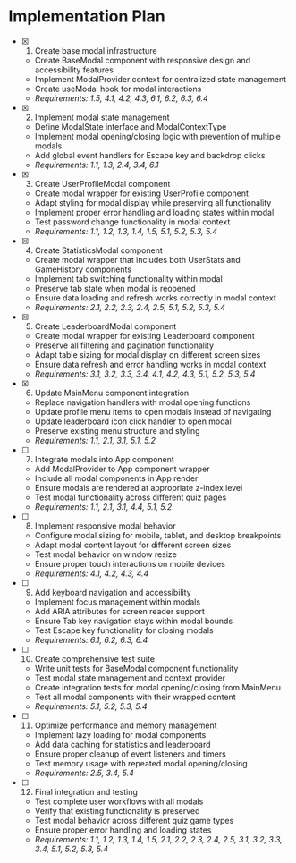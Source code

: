 # Implementation Plan

- [x] 1. Create base modal infrastructure





  - Create BaseModal component with responsive design and accessibility features
  - Implement ModalProvider context for centralized state management
  - Create useModal hook for modal interactions
  - _Requirements: 1.5, 4.1, 4.2, 4.3, 6.1, 6.2, 6.3, 6.4_

- [x] 2. Implement modal state management





  - Define ModalState interface and ModalContextType
  - Implement modal opening/closing logic with prevention of multiple modals
  - Add global event handlers for Escape key and backdrop clicks
  - _Requirements: 1.1, 1.3, 2.4, 3.4, 6.1_

- [x] 3. Create UserProfileModal component





  - Create modal wrapper for existing UserProfile component
  - Adapt styling for modal display while preserving all functionality
  - Implement proper error handling and loading states within modal
  - Test password change functionality in modal context
  - _Requirements: 1.1, 1.2, 1.3, 1.4, 1.5, 5.1, 5.2, 5.3, 5.4_

- [x] 4. Create StatisticsModal component





  - Create modal wrapper that includes both UserStats and GameHistory components
  - Implement tab switching functionality within modal
  - Preserve tab state when modal is reopened
  - Ensure data loading and refresh works correctly in modal context
  - _Requirements: 2.1, 2.2, 2.3, 2.4, 2.5, 5.1, 5.2, 5.3, 5.4_

- [x] 5. Create LeaderboardModal component





  - Create modal wrapper for existing Leaderboard component
  - Preserve all filtering and pagination functionality
  - Adapt table sizing for modal display on different screen sizes
  - Ensure data refresh and error handling works in modal context
  - _Requirements: 3.1, 3.2, 3.3, 3.4, 4.1, 4.2, 4.3, 5.1, 5.2, 5.3, 5.4_

- [x] 6. Update MainMenu component integration





  - Replace navigation handlers with modal opening functions
  - Update profile menu items to open modals instead of navigating
  - Update leaderboard icon click handler to open modal
  - Preserve existing menu structure and styling
  - _Requirements: 1.1, 2.1, 3.1, 5.1, 5.2_

- [ ] 7. Integrate modals into App component
  - Add ModalProvider to App component wrapper
  - Include all modal components in App render
  - Ensure modals are rendered at appropriate z-index level
  - Test modal functionality across different quiz pages
  - _Requirements: 1.1, 2.1, 3.1, 4.4, 5.1, 5.2_

- [ ] 8. Implement responsive modal behavior
  - Configure modal sizing for mobile, tablet, and desktop breakpoints
  - Adapt modal content layout for different screen sizes
  - Test modal behavior on window resize
  - Ensure proper touch interactions on mobile devices
  - _Requirements: 4.1, 4.2, 4.3, 4.4_

- [ ] 9. Add keyboard navigation and accessibility
  - Implement focus management within modals
  - Add ARIA attributes for screen reader support
  - Ensure Tab key navigation stays within modal bounds
  - Test Escape key functionality for closing modals
  - _Requirements: 6.1, 6.2, 6.3, 6.4_

- [ ] 10. Create comprehensive test suite
  - Write unit tests for BaseModal component functionality
  - Test modal state management and context provider
  - Create integration tests for modal opening/closing from MainMenu
  - Test all modal components with their wrapped content
  - _Requirements: 5.1, 5.2, 5.3, 5.4_

- [ ] 11. Optimize performance and memory management
  - Implement lazy loading for modal components
  - Add data caching for statistics and leaderboard
  - Ensure proper cleanup of event listeners and timers
  - Test memory usage with repeated modal opening/closing
  - _Requirements: 2.5, 3.4, 5.4_

- [ ] 12. Final integration and testing
  - Test complete user workflows with all modals
  - Verify that existing functionality is preserved
  - Test modal behavior across different quiz game types
  - Ensure proper error handling and loading states
  - _Requirements: 1.1, 1.2, 1.3, 1.4, 1.5, 2.1, 2.2, 2.3, 2.4, 2.5, 3.1, 3.2, 3.3, 3.4, 5.1, 5.2, 5.3, 5.4_